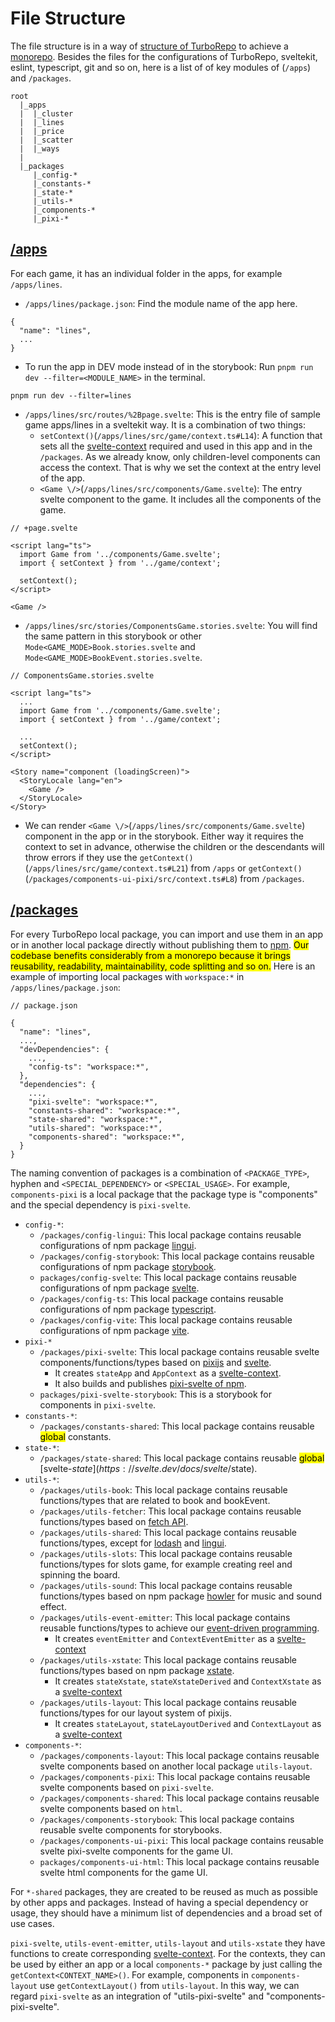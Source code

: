 # File Structure

The file structure is in a way of [structure of TurboRepo](https://turbo.build/repo/docs/crafting-your-repository/structuring-a-repository) to achieve a [monorepo](https://en.wikipedia.org/wiki/Monorepo#:~:text=In%20version%2Dcontrol%20systems%2C%20a,commonly%20called%20a%20shared%20codebase.). Besides the files for the configurations of TurboRepo, sveltekit, eslint, typescript, git and so on, here is a list of of key modules of (`/apps`) and `/packages`.

```
root
  |_apps
  |  |_cluster
  |  |_lines
  |  |_price
  |  |_scatter
  |  |_ways
  |
  |_packages
     |_config-*
     |_constants-*
     |_state-*
     |_utils-*
     |_components-*
     |_pixi-*
```

<a name="apps"></a>

## [/apps](/apps)

For each game, it has an individual folder in the apps, for example `/apps/lines`.

- `/apps/lines/package.json`: Find the module name of the app here.

```
{
  "name": "lines",
  ...
}
```

- To run the app in DEV mode instead of in the storybook: Run `pnpm run dev --filter=<MODULE_NAME>` in the terminal.

```
pnpm run dev --filter=lines
```

- `/apps/lines/src/routes/%2Bpage.svelte`: This is the entry file of sample game apps/lines in a sveltekit way. It is a combination of two things:
  - `setContext()`(`/apps/lines/src/game/context.ts#L14`): A function that sets all the [svelte-context](https://svelte.dev/docs/svelte/context) required and used in this app and in the `/packages`. As we already know, only children-level components can access the context. That is why we set the context at the entry level of the app.
  - `<Game \/>`(`/apps/lines/src/components/Game.svelte`): The entry svelte component to the game. It includes all the components of the game.

```
// +page.svelte

<script lang="ts">
  import Game from '../components/Game.svelte';
  import { setContext } from '../game/context';

  setContext();
</script>

<Game />
```

- `/apps/lines/src/stories/ComponentsGame.stories.svelte`: You will find the same pattern in this storybook or other `Mode<GAME_MODE>Book.stories.svelte` and `Mode<GAME_MODE>BookEvent.stories.svelte`.

```
// ComponentsGame.stories.svelte

<script lang="ts">
  ...
  import Game from '../components/Game.svelte';
  import { setContext } from '../game/context';

  ...
  setContext();
</script>

<Story name="component (loadingScreen)">
  <StoryLocale lang="en">
    <Game />
  </StoryLocale>
</Story>
```

- We can render `<Game \/>`(`/apps/lines/src/components/Game.svelte`) component in the app or in the storybook. Either way it requires the context to set in advance, otherwise the children or the descendants will throw errors if they use the `getContext()`(`/apps/lines/src/game/context.ts#L21`) from `/apps` or `getContext()` (`/packages/components-ui-pixi/src/context.ts#L8`) from `/packages`.

<a name="packages"></a>

## [/packages](/packages)

For every TurboRepo local package, you can import and use them in an app or in another local package directly without publishing them to [npm](https://www.npmjs.com). <mark>Our codebase benefits considerably from a monorepo because it brings reusability, readability, maintainability, code splitting and so on.</mark> Here is an example of importing local packages with `workspace:*` in `/apps/lines/package.json`:

```
// package.json

{
  "name": "lines",
  ...,
  "devDependencies": {
    ...,
    "config-ts": "workspace:*",
  },
  "dependencies": {
    ...,
    "pixi-svelte": "workspace:*",
    "constants-shared": "workspace:*",
    "state-shared": "workspace:*",
    "utils-shared": "workspace:*",
    "components-shared": "workspace:*",
  }
}
```

The naming convention of packages is a combination of `<PACKAGE_TYPE>`, hyphen and `<SPECIAL_DEPENDENCY>` or `<SPECIAL_USAGE>`. For example, `components-pixi` is a local package that the package type is "components" and the special dependency is `pixi-svelte`.

- `config-*`:
  - `/packages/config-lingui`: This local package contains reusable configurations of npm package [lingui](https://www.npmjs.com/package/@lingui/core).
  - `/packages/config-storybook`: This local package contains reusable configurations of npm package [storybook](https://www.npmjs.com/package/storybook).
  - `packages/config-svelte`: This local package contains reusable configurations of npm package [svelte](https://www.npmjs.com/package/svelte).
  - `/packages/config-ts`: This local package contains reusable configurations of npm package [typescript](https://www.npmjs.com/package/typescript).
  - `/packages/config-vite`: This local package contains reusable configurations of npm package [vite](https://www.npmjs.com/package/vite).
- `pixi-*`
  - `/packages/pixi-svelte`: This local package contains reusable svelte components/functions/types based on [pixijs](https://www.npmjs.com/package/pixi.js) and [svelte](https://www.npmjs.com/package/svelte).
    - It creates `stateApp` and `AppContext` as a [svelte-context](https://svelte.dev/docs/svelte/context).
    - It also builds and publishes [pixi-svelte of npm](https://www.npmjs.com/package/pixi-svelte).
  - `packages/pixi-svelte-storybook`: This is a storybook for components in `pixi-svelte`.
- `constants-*`:
  - `/packages/constants-shared`: This local package contains reusable <mark>global</mark> constants.
- `state-*`:
  - `/packages/state-shared`: This local package contains reusable <mark>global</mark> [svelte-$state](https://svelte.dev/docs/svelte/$state).
- `utils-*`:
  - `/packages/utils-book`: This local package contains reusable functions/types that are related to book and bookEvent.
  - `/packages/utils-fetcher`: This local package contains reusable functions/types based on [fetch API](https://developer.mozilla.org/en-US/docs/Web/API/Fetch_API).
  - `/packages/utils-shared`: This local package contains reusable functions/types, except for [lodash](https://www.npmjs.com/package/lodash) and [lingui](https://www.npmjs.com/package/@lingui/core).
  - `/packages/utils-slots`: This local package contains reusable functions/types for slots game, for example creating reel and spinning the board.
  - `/packages/utils-sound`: This local package contains reusable functions/types based on npm package [howler](https://www.npmjs.com/package/howler) for music and sound effect.
  - `/packages/utils-event-emitter`: This local package contains reusable functions/types to achieve our [event-driven programming](https://en.wikipedia.org/wiki/Event-driven_programming).
    - It creates `eventEmitter` and `ContextEventEmitter` as a [svelte-context](https://svelte.dev/docs/svelte/context)
  - `/packages/utils-xstate`: This local package contains reusable functions/types based on npm package [xstate](https://www.npmjs.com/package/xstate).
    - It creates `stateXstate`, `stateXstateDerived` and `ContextXstate` as a [svelte-context](https://svelte.dev/docs/svelte/context)
  - `/packages/utils-layout`: This local package contains reusable functions/types for our layout system of pixijs.
    - It creates `stateLayout`, `stateLayoutDerived` and `ContextLayout` as a [svelte-context](https://svelte.dev/docs/svelte/context)
- `components-*`:
  - `/packages/components-layout`: This local package contains reusable svelte components based on another local package `utils-layout`.
  - `/packages/components-pixi`: This local package contains reusable svelte components based on `pixi-svelte`.
  - `/packages/components-shared`: This local package contains reusable svelte components based on `html`.
  - `/packages/components-storybook`: This local package contains reusable svelte components for storybooks.
  -  `/packages/components-ui-pixi`: This local package contains reusable svelte pixi-svelte components for the game UI.
  - `packages/components-ui-html`: This local package contains reusable svelte html components for the game UI.

For `*-shared` packages, they are created to be reused as much as possible by other apps and packages. Instead of having a special dependency or usage, they should have a minimum list of dependencies and a broad set of use cases.

`pixi-svelte`, `utils-event-emitter`, `utils-layout` and `utils-xstate` they have functions to create corresponding [svelte-context](https://svelte.dev/docs/svelte/context). For the contexts, they can be used by either an app or a local `components-*` package by just calling the `getContext<CONTEXT_NAME>()`. For example, components in `components-layout` use `getContextLayout()` from `utils-layout`. In this way, we can regard `pixi-svelte` as an integration of "utils-pixi-svelte" and "components-pixi-svelte".